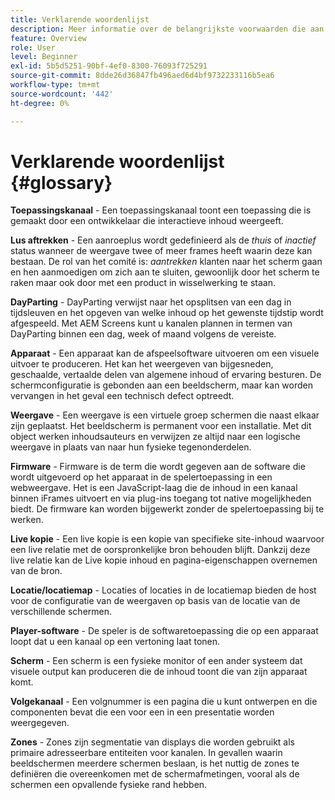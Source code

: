 ```yaml
---
title: Verklarende woordenlijst
description: Meer informatie over de belangrijkste voorwaarden die aan AEM Screens zijn gekoppeld.
feature: Overview
role: User
level: Beginner
exl-id: 5b5d5251-90bf-4ef0-8300-76093f725291
source-git-commit: 8dde26d36847fb496aed6d4bf9732233116b5ea6
workflow-type: tm+mt
source-wordcount: '442'
ht-degree: 0%

---
```


# Verklarende woordenlijst {#glossary}

**Toepassingskanaal** - Een toepassingskanaal toont een toepassing die is gemaakt door een ontwikkelaar die interactieve inhoud weergeeft.

**Lus aftrekken** - Een aanroeplus wordt gedefinieerd als de *thuis* of *inactief* status wanneer de weergave twee of meer frames heeft waarin deze kan bestaan. De rol van het comité is: *aantrekken* klanten naar het scherm gaan en hen aanmoedigen om zich aan te sluiten, gewoonlijk door het scherm te raken maar ook door met een product in wisselwerking te staan.

**DayParting** - DayParting verwijst naar het opsplitsen van een dag in tijdsleuven en het opgeven van welke inhoud op het gewenste tijdstip wordt afgespeeld. Met AEM Screens kunt u kanalen plannen in termen van DayParting binnen een dag, week of maand volgens de vereiste.

**Apparaat** - Een apparaat kan de afspeelsoftware uitvoeren om een visuele uitvoer te produceren. Het kan het weergeven van bijgesneden, geschaalde, vertaalde delen van algemene inhoud of ervaring besturen. De schermconfiguratie is gebonden aan een beeldscherm, maar kan worden vervangen in het geval een technisch defect optreedt.

**Weergave** - Een weergave is een virtuele groep schermen die naast elkaar zijn geplaatst. Het beeldscherm is permanent voor een installatie. Met dit object werken inhoudsauteurs en verwijzen ze altijd naar een logische weergave in plaats van naar hun fysieke tegenonderdelen.

**Firmware** - Firmware is de term die wordt gegeven aan de software die wordt uitgevoerd op het apparaat in de spelertoepassing in een webweergave. Het is een JavaScript-laag die de inhoud in een kanaal binnen iFrames uitvoert en via plug-ins toegang tot native mogelijkheden biedt. De firmware kan worden bijgewerkt zonder de spelertoepassing bij te werken.

**Live kopie** - Een live kopie is een kopie van specifieke site-inhoud waarvoor een live relatie met de oorspronkelijke bron behouden blijft. Dankzij deze live relatie kan de Live kopie inhoud en pagina-eigenschappen overnemen van de bron.

**Locatie/locatiemap** - Locaties of locaties in de locatiemap bieden de host voor de configuratie van de weergaven op basis van de locatie van de verschillende schermen.

**Player-software** - De speler is de softwaretoepassing die op een apparaat loopt dat u een kanaal op een vertoning laat tonen.

**Scherm** - Een scherm is een fysieke monitor of een ander systeem dat visuele output kan produceren die de inhoud toont die van zijn apparaat komt.

**Volgekanaal** - Een volgnummer is een pagina die u kunt ontwerpen en die componenten bevat die een voor een in een presentatie worden weergegeven.

**Zones** - Zones zijn segmentatie van displays die worden gebruikt als primaire adresseerbare entiteiten voor kanalen. In gevallen waarin beeldschermen meerdere schermen beslaan, is het nuttig de zones te definiëren die overeenkomen met de schermafmetingen, vooral als de schermen een opvallende fysieke rand hebben.
